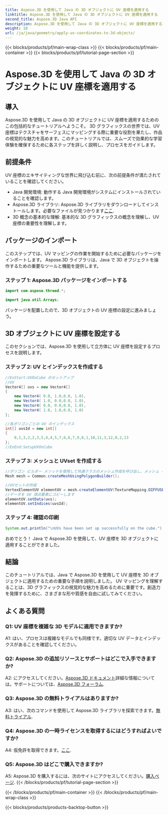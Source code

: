 ```yaml
---
title: Aspose.3D を使用して Java の 3D オブジェクトに UV 座標を適用する
linktitle: Aspose.3D を使用して Java の 3D オブジェクトに UV 座標を適用する
second_title: Aspose.3D Java API
description: Aspose.3D を使用して Java の 3D オブジェクトに UV 座標を適用する方法を学びます。このステップバイステップのガイドを使用してグラフィックスを向上させてください。
weight: 18
url: /ja/java/geometry/apply-uv-coordinates-to-3d-objects/
---
```


{{< blocks/products/pf/main-wrap-class >}}
{{< blocks/products/pf/main-container >}}
{{< blocks/products/pf/tutorial-page-section >}}

# Aspose.3D を使用して Java の 3D オブジェクトに UV 座標を適用する

## 導入

Aspose.3D を使用して Java の 3D オブジェクトに UV 座標を適用するためのこの包括的なチュートリアルへようこそ。 3D グラフィックスの世界では、UV 座標はテクスチャをサーフェスにマッピングする際に重要な役割を果たし、作品の視覚的な魅力を高めます。このチュートリアルでは、スムーズで効果的な学習体験を確保するために各ステップを詳しく説明し、プロセスをガイドします。

## 前提条件

UV 座標のエキサイティングな世界に飛び込む前に、次の前提条件が満たされていることを確認してください。

- Java 開発環境: 動作する Java 開発環境がシステムにインストールされていることを確認します。
-  Aspose.3D ライブラリ: Aspose.3D ライブラリをダウンロードしてインストールします。必要なファイルが見つかります[ここ](https://releases.aspose.com/3d/java/).
- 3D 概念の基本的な理解: 基本的な 3D グラフィックスの概念を理解し、UV 座標の重要性を理解します。

## パッケージのインポート

このステップでは、UV マッピングの作業を開始するために必要なパッケージをインポートします。 Aspose.3D ライブラリは、Java で 3D オブジェクトを操作するための重要なツールと機能を提供します。

### ステップ 1: Aspose.3D パッケージをインポートする

```java
import com.aspose.threed.*;

import java.util.Arrays;
```

パッケージを配置したので、3D オブジェクトの UV 座標の設定に進みましょう。

## 3D オブジェクトに UV 座標を設定する

このセクションでは、Aspose.3D を使用して立方体に UV 座標を設定するプロセスを説明します。

### ステップ 2: UV とインデックスを作成する

```java
//ExStart:UVOnCube のセットアップ
//UV
Vector4[] uvs = new Vector4[]
{
    new Vector4( 0.0, 1.0,0.0, 1.0),
    new Vector4( 1.0, 0.0,0.0, 1.0),
    new Vector4( 0.0, 0.0,0.0, 1.0),
    new Vector4( 1.0, 1.0,0.0, 1.0)
};

//各ポリゴンごとの UV のインデックス
int[] uvsId = new int[]
{
    0,1,3,2,2,3,5,4,4,5,7,6,6,7,9,8,1,10,11,3,12,0,2,13
};
//ExEnd:SetupUVOnCube
```

### ステップ 3: メッシュと UVset を作成する

```java
//ポリゴン ビルダー メソッドを使用して共通クラスのメッシュ作成を呼び出し、メッシュ インスタンスを設定します
Mesh mesh = Common.createMeshUsingPolygonBuilder();

//UVセットの作成
VertexElementUV elementUV = mesh.createElementUV(TextureMapping.DIFFUSE, MappingMode.POLYGON_VERTEX, ReferenceMode.INDEX_TO_DIRECT);
//データを UV 頂点要素にコピーします
elementUV.setData(uvs);
elementUV.setIndices(uvsId);
```

### ステップ 4: 確認の印刷

```java
System.out.println("\nUVs have been set up successfully on the cube.");
```

おめでとう！ Java で Aspose.3D を使用して、UV 座標を 3D オブジェクトに適用することができました。

## 結論

このチュートリアルでは、Java で Aspose.3D を使用して UV 座標を 3D オブジェクトに適用するための重要な手順を説明しました。 UV マッピングを理解することは、3D グラフィックスの視覚的な魅力を高めるために重要です。創造力を発揮するために、さまざまな形や質感を自由に試してみてください。

## よくある質問

### Q1: UV 座標を複雑な 3D モデルに適用できますか?

A1: はい、プロセスは複雑なモデルでも同様です。適切な UV データとインデックスがあることを確認してください。

### Q2: Aspose.3D の追加リソースとサポートはどこで入手できますか?

 A2: にアクセスしてください。[Aspose.3D ドキュメント](https://reference.aspose.com/3d/java/)詳細な情報については。サポートについては、[Aspose.3D フォーラム](https://forum.aspose.com/c/3d/18).

### Q3: Aspose.3D の無料トライアルはありますか?

 A3: はい、次のコマンドを使用して Aspose.3D ライブラリを探索できます。[無料トライアル](https://releases.aspose.com/).

### Q4: Aspose.3D の一時ライセンスを取得するにはどうすればよいですか?

 A4: 仮免許を取得できます。[ここ](https://purchase.aspose.com/temporary-license/).

### Q5: Aspose.3D はどこで購入できますか?

 A5: Aspose.3D を購入するには、次のサイトにアクセスしてください。[購入ページ](https://purchase.aspose.com/buy).
{{< /blocks/products/pf/tutorial-page-section >}}

{{< /blocks/products/pf/main-container >}}
{{< /blocks/products/pf/main-wrap-class >}}

{{< blocks/products/products-backtop-button >}}
